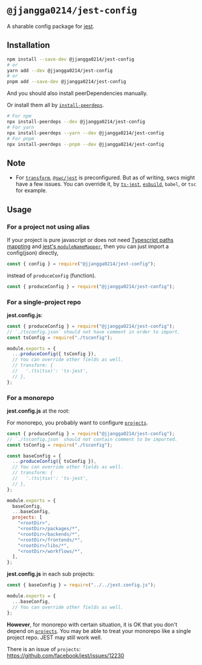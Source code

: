 # `@jjangga0214/jest-config`

A sharable config package for [jest](https://jestjs.io).

## Installation

```sh
npm install --save-dev @jjangga0214/jest-config
# or
yarn add --dev @jjangga0214/jest-config
# or
pnpm add --save-dev @jjangga0214/jest-config
```

And you should also install peerDependencies manually.

Or install them all by [`install-peerdeps`](https://openbase.com/js/install-peerdeps/documentation).

```sh
# For npm
npx install-peerdeps --dev @jjangga0214/jest-config
# For yarn
npx install-peerdeps --yarn --dev @jjangga0214/jest-config
# For pnpm
npx install-peerdeps --pnpm --dev @jjangga0214/jest-config
```

## Note

- For [`transform`](https://jestjs.io/docs/configuration#transform-objectstring-pathtotransformer--pathtotransformer-object), [`@swc/jest`](https://www.npmjs.com/package/@swc/jest) is preconfigured. But as of writing, swcs might have a few issues. You can override it, by [`ts-jest`](https://www.npmjs.com/package/ts-jest), [`esbuild`](https://esbuild.github.io/), `babel`, or `tsc` for example.

## Usage

### For a project not using alias

If your project is pure javascript or does not need [Typescript paths mappting](https://www.typescriptlang.org/docs/handbook/module-resolution.html#path-mapping) and [jest's `moduleNameMapper`](https://jestjs.io/docs/configuration#modulenamemapper-objectstring-string--arraystring), then you can just import a config(json) directly,

```js
const { config } = require("@jjangga0214/jest-config");
```

instead of `produceConfig` (function).

```js
const { produceConfig } = require("@jjangga0214/jest-config");
```

### For a single-project repo

**jest.config.js**:

```js
const { produceConfig } = require("@jjangga0214/jest-config");
// `./tsconfig.json` should not have comment in order to import.
const tsConfig = require("./tsconfig");

module.exports = {
  ...produceConfig({ tsConfig }),
  // You can override other fields as well.
  // transform: {
  //   '.(ts|tsx)': 'ts-jest',
  // },
};
```

### For a monorepo

**jest.config.js** at the root:

For monorepo, you probably want to configure [`projects`](https://jestjs.io/docs/configuration#projects-arraystring--projectconfig).

```js
const { produceConfig } = require("@jjangga0214/jest-config");
// `./tsconfig.json` should not contain comment to be imported.
const tsConfig = require("./tsconfig");

const baseConfig = {
  ...produceConfig({ tsConfig }),
  // You can override other fields as well.
  // transform: {
  //   '.(ts|tsx)': 'ts-jest',
  // },
};

module.exports = {
  baseConfig,
  ...baseConfig,
  projects: [
    "<rootDir>",
    "<rootDir>/packages/*",
    "<rootDir>/backends/*",
    "<rootDir>/frontends/*",
    "<rootDir>/libs/*",
    "<rootDir>/workflows/*",
  ],
};
```

**jest.config.js** in each sub projects:

```js
const { baseConfig } = require("../../jest.config.js");

module.exports = {
  ...baseConfig,
  // You can override other fields as well.
};
```

**However**, for monorepo with certain situation, it is OK that you don't depend on [`projects`](https://jestjs.io/docs/configuration#projects-arraystring--projectconfig). You may be able to treat your monorepo like a single project repo. JEST may still work well.

There is an issue of `projects`:  <https://github.com/facebook/jest/issues/12230>
